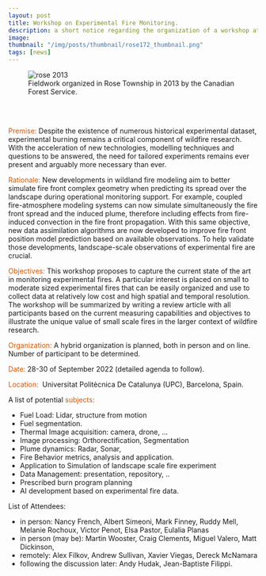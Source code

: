 ```yaml
---
layout: post
title: Workshop on Experimental Fire Monitoring.
description: a short notice regarding the organization of a workshop at UPC in September 2022.
image:
thumbnail: "/img/posts/thumbnail/rose172_thumbnail.png"
tags: [news]
---
```

<figure>
  <img src="{{site.url}}/img/posts/full/rose172.png" alt="rose 2013" class="image-post"/>
  <figcaption class="small text-center"> Fieldwork organized in Rose Township in 2013 by the Canadian Forest Service.</figcaption>
</figure>
<br>
<br>

<span style="color:#D35400">Premise:</span>
Despite the existence of numerous historical experimental dataset, experimental burning remains a critical component of wildfire research. With the acceleration of new technologies, modelling techniques and questions to be answered, the need for tailored experiments remains ever present and arguably more necessary than ever.

<span style="color:#D35400">Rationale:</span>
New developments in wildland fire modeling aim to better simulate fire front complex geometry when predicting its spread over the landscape during operational monitoring support. For example, coupled fire-atmosphere modeling systems can now simulate simultaneously the fire front spread and the induced plume, therefore including effects from fire-induced convection in the fire front propagation. With this same objective, new data assimilation algorithms are now developed to improve fire front position model prediction based on available observations. To help validate those developments, landscape-scale observations of experimental fire are crucial.

<span style="color:#D35400">Objectives:</span>
This workshop proposes to capture the current state of the art in monitoring experimental fires. A particular interest is placed on small to moderate sized experimental fires that can be easily organized and use to collect data at relatively low cost and high spatial and temporal resolution.  
The workshop will be summarized by writing a review article with all participants based on the current measuring capabilities and objectives to illustrate the unique value of small scale fires in the larger context of wildfire research.

<span style="color:#D35400">Organization:</span>
A hybrid organization is planned, both in person and on line. Number of participant to be determined.

<span style="color:#D35400">Date:</span> 28-30 of September 2022 (detailed agenda to follow).

<span style="color:#D35400">Location: </span> Universitat Politècnica De Catalunya (UPC), Barcelona, Spain.

A list of potential <span style="color:#D35400">subjects:</span>
- Fuel Load: Lidar, structure from motion
- Fuel segmentation.
- Thermal Image acquisition: camera, drone, ...
- Image processing: Orthorectification, Segmentation
- Plume dynamics: Radar, Sonar,  
- Fire Behavior metrics, analysis and application.
- Application to Simulation of landscape scale fire experiment
- Data Management: presentation, repository, ..
- Prescribed burn program planning
- AI development based on experimental fire data.

List of Attendees:
- in person: Nancy French, Albert Simeoni, Mark Finney, Ruddy Mell, Melanie Rochoux, Victor Penot, Elsa Pastor, Eulalia Planas   
- in person (may be): Martin Wooster, Craig Clements, Miguel Valero, Matt Dickinson,
- remotely: Alex Filkov, Andrew Sullivan, Xavier Viegas, Dereck McNamara
- following the discussion later: Andy Hudak, Jean-Baptiste Filippi.
